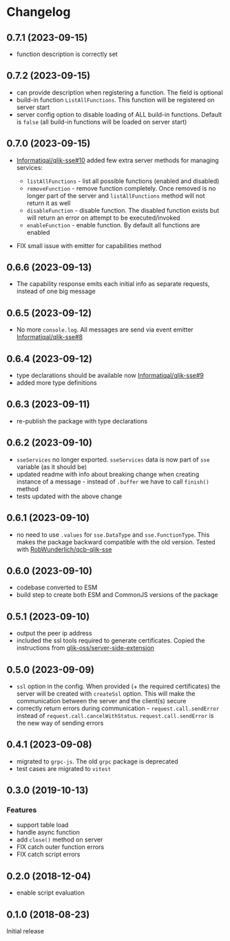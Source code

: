 # Changelog

## 0.7.1 (2023-09-15)

- function description is correctly set

## 0.7.2 (2023-09-15)

- can provide description when registering a function. The field is optional
- build-in function `ListAllFunctions`. This function will be registered on server start
- server config option to disable loading of ALL build-in functions. Default is `false` (all build-in functions will be loaded on server start)

## 0.7.0 (2023-09-15)

- [Informatiqal/qlik-sse#10](https://github.com/Informatiqal/qlik-sse/issues/10) added few extra server methods for managing services:

  - `listAllFunctions` - list all possible functions (enabled and disabled)
  - `removeFunction` - remove function completely. Once removed is no longer part of the server and `listAllFunctions` method will not return it as well
  - `disableFunction` - disable function. The disabled function exists but will return an error on attempt to be executed/invoked
  - `enableFunction` - enable function. By default all functions are enabled

- FIX small issue with emitter for capabilities method

## 0.6.6 (2023-09-13)

- The capability response emits each initial info as separate requests, instead of one big message

## 0.6.5 (2023-09-12)

- No more `console.log`. All messages are send via event emitter [Informatiqal/qlik-sse#8](https://github.com/Informatiqal/qlik-sse/issues/8)

## 0.6.4 (2023-09-12)

- type declarations should be available now [Informatiqal/qlik-sse#9](https://github.com/Informatiqal/qlik-sse/issues/9)
- added more type definitions

## 0.6.3 (2023-09-11)

- re-publish the package with type declarations

## 0.6.2 (2023-09-10)

- `sseServices` no longer exported. `sseServices` data is now part of `sse` variable (as it should be)
- updated readme with info about breaking change when creating instance of a message - instead of `.buffer` we have to call `finish()` method
- tests updated with the above change

## 0.6.1 (2023-09-10)

- no need to use `.values` for `sse.DataType` and `sse.FunctionType`. This makes the package backward compatible with the old version. Tested with [RobWunderlich/qcb-qlik-sse](https://github.com/RobWunderlich/qcb-qlik-sse)

## 0.6.0 (2023-09-10)

- codebase converted to ESM
- build step to create both ESM and CommonJS versions of the package

## 0.5.1 (2023-09-10)

- output the peer ip address
- included the ssl tools required to generate certificates. Copied the instructions from [qlik-oss/server-side-extension](https://github.com/qlik-oss/server-side-extension/tree/master/generate_certs_guide)

## 0.5.0 (2023-09-09)

- `ssl` option in the config. When provided (+ the required certificates) the server will be created with `createSsl` option. This will make the communication between the server and the client(s) secure
- correctly return errors during communication - `request.call.sendError` instead of `request.call.cancelWithStatus`. `request.call.sendError` is the new way of sending errors

## 0.4.1 (2023-09-08)

- migrated to `grpc-js`. The old `grpc` package is deprecated
- test cases are migrated to `vitest`

## 0.3.0 (2019-10-13)

### Features

- support table load
- handle async function
- add `close()` method on server
- FIX catch outer function errors
- FIX catch script errors

## 0.2.0 (2018-12-04)

- enable script evaluation

## 0.1.0 (2018-08-23)

Initial release
